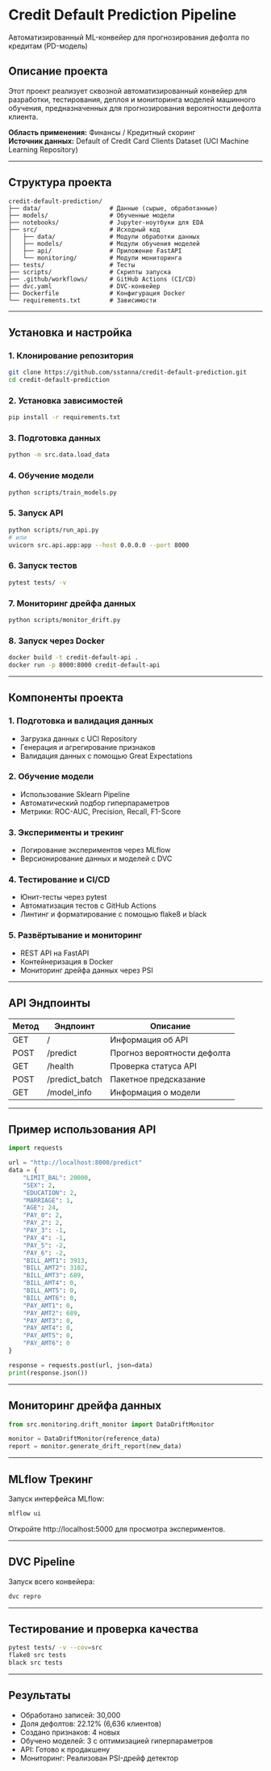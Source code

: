 # Credit Default Prediction Pipeline  
Автоматизированный ML-конвейер для прогнозирования дефолта по кредитам (PD-модель)

## Описание проекта

Этот проект реализует сквозной автоматизированный конвейер для разработки, тестирования, деплоя и мониторинга моделей машинного обучения, предназначенных для прогнозирования вероятности дефолта клиента.

**Область применения:** Финансы / Кредитный скоринг  
**Источник данных:** Default of Credit Card Clients Dataset (UCI Machine Learning Repository)

---

## Структура проекта

```
credit-default-prediction/
├── data/                   # Данные (сырые, обработанные)
├── models/                 # Обученные модели
├── notebooks/              # Jupyter-ноутбуки для EDA
├── src/                    # Исходный код
│   ├── data/               # Модули обработки данных
│   ├── models/             # Модули обучения моделей
│   ├── api/                # Приложение FastAPI
│   └── monitoring/         # Модули мониторинга
├── tests/                  # Тесты
├── scripts/                # Скрипты запуска
├── .github/workflows/      # GitHub Actions (CI/CD)
├── dvc.yaml                # DVC-конвейер
├── Dockerfile              # Конфигурация Docker
└── requirements.txt        # Зависимости
```

---

## Установка и настройка

### 1. Клонирование репозитория
```bash
git clone https://github.com/sstanna/credit-default-prediction.git
cd credit-default-prediction
```

### 2. Установка зависимостей
```bash
pip install -r requirements.txt
```

### 3. Подготовка данных
```bash
python -m src.data.load_data
```

### 4. Обучение модели
```bash
python scripts/train_models.py
```

### 5. Запуск API
```bash
python scripts/run_api.py
# или
uvicorn src.api.app:app --host 0.0.0.0 --port 8000
```

### 6. Запуск тестов
```bash
pytest tests/ -v
```

### 7. Мониторинг дрейфа данных
```bash
python scripts/monitor_drift.py
```

### 8. Запуск через Docker
```bash
docker build -t credit-default-api .
docker run -p 8000:8000 credit-default-api
```

---

## Компоненты проекта

### 1. Подготовка и валидация данных
- Загрузка данных с UCI Repository  
- Генерация и агрегирование признаков  
- Валидация данных с помощью Great Expectations

### 2. Обучение модели
- Использование Sklearn Pipeline  
- Автоматический подбор гиперпараметров  
- Метрики: ROC-AUC, Precision, Recall, F1-Score

### 3. Эксперименты и трекинг
- Логирование экспериментов через MLflow  
- Версионирование данных и моделей с DVC

### 4. Тестирование и CI/CD
- Юнит-тесты через pytest  
- Автоматизация тестов с GitHub Actions  
- Линтинг и форматирование с помощью flake8 и black

### 5. Развёртывание и мониторинг
- REST API на FastAPI  
- Контейнеризация в Docker  
- Мониторинг дрейфа данных через PSI

---

## API Эндпоинты

| Метод | Эндпоинт | Описание |
|-------|-----------|-----------|
| GET | / | Информация об API |
| POST | /predict | Прогноз вероятности дефолта |
| GET | /health | Проверка статуса API |
| POST | /predict_batch | Пакетное предсказание |
| GET | /model_info | Информация о модели |

---

## Пример использования API

```python
import requests

url = "http://localhost:8000/predict"
data = {
    "LIMIT_BAL": 20000,
    "SEX": 2,
    "EDUCATION": 2,
    "MARRIAGE": 1,
    "AGE": 24,
    "PAY_0": 2,
    "PAY_2": 2,
    "PAY_3": -1,
    "PAY_4": -1,
    "PAY_5": -2,
    "PAY_6": -2,
    "BILL_AMT1": 3913,
    "BILL_AMT2": 3102,
    "BILL_AMT3": 689,
    "BILL_AMT4": 0,
    "BILL_AMT5": 0,
    "BILL_AMT6": 0,
    "PAY_AMT1": 0,
    "PAY_AMT2": 689,
    "PAY_AMT3": 0,
    "PAY_AMT4": 0,
    "PAY_AMT5": 0,
    "PAY_AMT6": 0
}

response = requests.post(url, json=data)
print(response.json())
```

---

## Мониторинг дрейфа данных

```python
from src.monitoring.drift_monitor import DataDriftMonitor

monitor = DataDriftMonitor(reference_data)
report = monitor.generate_drift_report(new_data)
```

---

## MLflow Трекинг

Запуск интерфейса MLflow:
```bash
mlflow ui
```

Откройте http://localhost:5000 для просмотра экспериментов.

---

## DVC Pipeline

Запуск всего конвейера:
```bash
dvc repro
```

---

## Тестирование и проверка качества

```bash
pytest tests/ -v --cov=src
flake8 src tests
black src tests
```

---

## Результаты

- Обработано записей: 30,000  
- Доля дефолтов: 22.12% (6,636 клиентов)  
- Создано признаков: 4 новых  
- Обучено моделей: 3 с оптимизацией гиперпараметров  
- API: Готово к продакшену  
- Мониторинг: Реализован PSI-дрейф детектор

